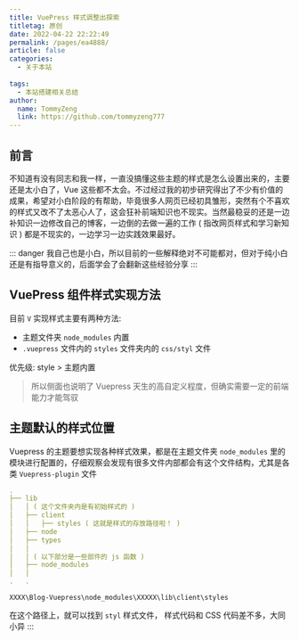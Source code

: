 ```yaml
---
title: VuePress 样式调整出探索
titletag: 原创
date: 2022-04-22 22:22:49
permalink: /pages/ea4888/
article: false
categories:
  - 关于本站
  
tags:
  - 本站搭建相关总结
author:
  name: TommyZeng
  link: https://github.com/tommyzeng777
---
```


## 前言

不知道有没有同志和我一样，一直没搞懂这些主题的样式是怎么设置出来的，主要还是太小白了，Vue 这些都不太会。不过经过我的初步研究得出了不少有价值的成果，希望对小白阶段的有帮助，毕竟很多人网页已经初具雏形，突然有个不喜欢的样式又改不了太恶心人了，这会狂补前端知识也不现实。当然最稳妥的还是一边补知识一边修改自己的博客，一边倒的去做一遍的工作 ( 指改网页样式和学习新知识 ) 都是不现实的，一边学习一边实践效果最好。

::: danger
我自己也是小白，所以目前的一些解释绝对不可能都对，但对于纯小白还是有指导意义的，后面学会了会翻新这些经验分享
:::

## VuePress 组件样式实现方法

目前 `V` 实现样式主要有两种方法:
-   主题文件夹 `node_modules` 内置
-   `.vuepress` 文件内的 `styles` 文件夹内的 `css/styl` 文件

优先级: style > 主题内置
> 所以侧面也说明了 Vuepress 天生的高自定义程度，但确实需要一定的前端能力才能驾驭

## 主题默认的样式位置
Vuepress 的主题要想实现各种样式效果，都是在主题文件夹 `node_modules` 里的模块进行配置的，仔细观察会发现有很多文件内部都会有这个文件结构，尤其是各类 `Vuepress-plugin` 文件

```yaml
.
├── lib
│   │ ( 这个文件夹内是有初始样式的 )
│   ├── client
│   │   ├── styles ( 这就是样式的存放路径啦！ )
│   ├── node
│   ├── types
│   │
│   │ ( 以下部分是一些部件的 js 函数 )
│   ├── node_modules
│   │
.   .
```

```
XXXX\Blog-Vuepress\node_modules\XXXXX\lib\client\styles
```
在这个路径上，就可以找到 `styl` 样式文件， 样式代码和 CSS 代码差不多，大同小异
:::